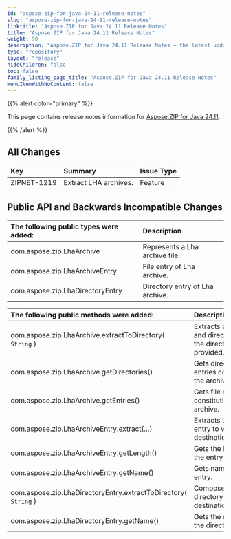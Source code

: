 ```yaml
---
id: "aspose-zip-for-java-24-11-release-notes"
slug: "aspose-zip-for-java-24-11-release-notes"
linktitle: "Aspose.ZIP for Java 24.11 Release Notes"
title: "Aspose.ZIP for Java 24.11 Release Notes"
weight: 90
description: "Aspose.ZIP for Java 24.11 Release Notes – the latest updates and fixes."
type: "repository"
layout: "release"
hideChildren: false
toc: false
family_listing_page_title: "Aspose.ZIP for Java 24.11 Release Notes"
menuItemWithNoContent: false
---
```


{{% alert color="primary" %}} 

This page contains release notes information for [Aspose.ZIP for Java 24.11](https://releases.aspose.com/zip/java/24-11/).

{{% /alert %}} 
## **All Changes**

|**Key**|**Summary**|**Issue Type**|
| :- | :- | :- |
| ZIPNET-1219 | Extract LHA archives. | Feature |

## **Public API and Backwards Incompatible Changes**
|**The following public types were added:**|**Description**|
| :- | :- |
| com.aspose.zip.LhaArchive | Represents a Lha archive file. |
| com.aspose.zip.LhaArchiveEntry | File entry of Lha archive. |
| com.aspose.zip.LhaDirectoryEntry | Directory entry of Lha archive. |

|**The following public methods were added:**|**Description**|
| :- | :- |
| com.aspose.zip.LhaArchive.extractToDirectory( `String` ) | Extracts all the files and directories to the directory provided. |
| com.aspose.zip.LhaArchive.getDirectories() | Gets directory entries constituting the archive. |
| com.aspose.zip.LhaArchive.getEntries() | Gets file entries constituting the archive. |
| com.aspose.zip.LhaArchiveEntry.extract(...) | Extracts Lha archive entry to various destination. |
| com.aspose.zip.LhaArchiveEntry.getLength() | Gets the length of the entry in bytes. |
| com.aspose.zip.LhaArchiveEntry.getName() | Gets name of the entry. |
| com.aspose.zip.LhaDirectoryEntry.extractToDirectory( `String` ) | Composes an empty directory inside the destinationDirectory. |
| com.aspose.zip.LhaDirectoryEntry.getName() | Gets the name of the directory. |
